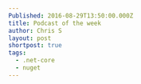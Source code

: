 ```yaml
---
Published: 2016-08-29T13:50:00.000Z
title: Podcast of the week
author: Chris S
layout: post
shortpost: true
tags:
  - .net-core
  - nuget
---
```

